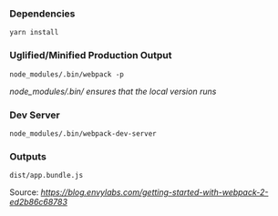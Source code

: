 ### Dependencies
```
yarn install
```

### Uglified/Minified Production Output
```
node_modules/.bin/webpack -p
```
*node_modules/.bin/ ensures that the local version runs*

### Dev Server
```
node_modules/.bin/webpack-dev-server
```

### Outputs
```
dist/app.bundle.js
```
Source:
_https://blog.envylabs.com/getting-started-with-webpack-2-ed2b86c68783_
